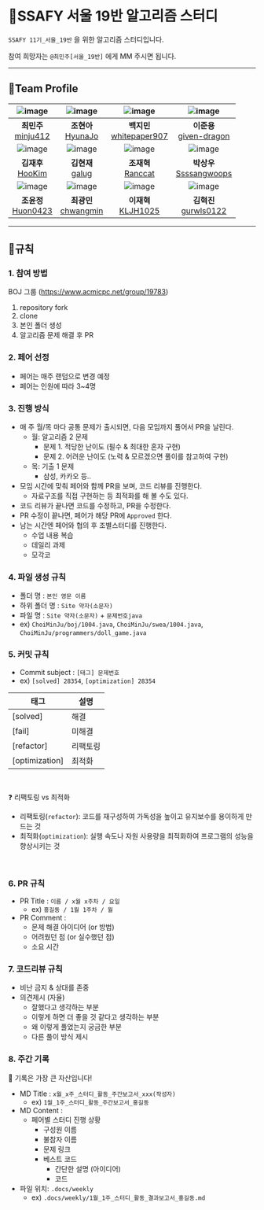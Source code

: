 # 📖SSAFY 서울 19반 알고리즘 스터디

`SSAFY 11기_서울_19반` 을 위한 알고리즘 스터디입니다.

참여 희망자는 `@최민주[서울_19반]` 에게 MM 주시면 됩니다.

---

## 🏃Team Profile

| ![image](https://avatars.githubusercontent.com/u/59405576?v=4) |                           ![image](https://avatars.githubusercontent.com/u/69022662?v=4)                           |                      ![image](https://avatars.githubusercontent.com/u/50574878?v=4)                      |                     ![image](https://avatars.githubusercontent.com/u/58273261?v=4)                     |
|:-------------------------------------------------------------------------------------------------------:|:--------------------------------------------------------------:|:----------------------------------------------------:|:--------------------------------------------------:|
|                          **최민주** <br> [minju412](https://github.com/minju412)                           |     **조현아** <br> [HyunaJo](https://github.com/HyunaJo)      |                **백지민** <br> [whitepaper907](https://github.com/whitepaper907)                 |               **이준용** <br> [given-dragon](https://github.com/given-dragon)                |
| ![image](https://avatars.githubusercontent.com/u/81621620?v=4) |                           ![image](https://avatars.githubusercontent.com/u/41482946?v=4)                           |                      ![image](https://avatars.githubusercontent.com/u/129257392?v=4)                      |                     ![image](https://avatars.githubusercontent.com/u/156403907?v=4)                     |
|                            **김재후** <br> [HooKim](https://github.com/HooKim)                             |     **김현재** <br> [galug](https://github.com/galug)      |                **조재혁** <br> [Ranccat](https://github.com/Ranccat)                  |               **박상우** <br> [Ssssangwoops](https://github.com/Ssssangwoops)                |
| ![image](https://avatars.githubusercontent.com/u/97392183?v=4) |                           ![image](https://avatars.githubusercontent.com/u/44563065?v=4)                           |                      ![image](https://avatars.githubusercontent.com/u/99160103?v=4)                      |                     ![image](https://avatars.githubusercontent.com/u/80228712?v=4)                     |
|                            **조윤정** <br> [Huon0423](https://github.com/Huon0423)                             |     **최광민** <br> [chwangmin](https://github.com/chwangmin)      |                **이재혁** <br> [KLJH1025](https://github.com/KLJH1025)                 |               **김혁진** <br> [gurwls0122](https://github.com/gurwls0122)                |

---

## 📜규칙

### 1. 참여 방법

BOJ 그룹 (https://www.acmicpc.net/group/19783)

1. repository fork
2. clone
3. 본인 폴더 생성
4. 알고리즘 문제 해결 후 PR

### 2. 페어 선정
- 페어는 매주 랜덤으로 변경 예정
- 페어는 인원에 따라 3~4명

### 3. 진행 방식
- 매 주 월/목 마다 공통 문제가 출시되면, 다음 모임까지 풀어서 PR을 날린다.
  - 월: 알고리즘 2 문제
    - 문제 1. 적당한 난이도 (필수 & 최대한 혼자 구현)
    - 문제 2. 어려운 난이도 (노력 & 모르겠으면 풀이를 참고하여 구현)
  - 목: 기출 1 문제
    - 삼성, 카카오 등..
- 모임 시간에 맞춰 페어와 함께 PR을 보며, 코드 리뷰를 진행한다.
  - 자료구조를 직접 구현하는 등 최적화를 해 볼 수도 있다.
- 코드 리뷰가 끝나면 코드를 수정하고, PR을 수정한다.
- PR 수정이 끝나면, 페어가 해당 PR에 `Approved` 한다.
- 남는 시간엔 페어와 협의 후 조별스터디를 진행한다.
  - 수업 내용 복습
  - 데일리 과제
  - 모각코

### 4. 파일 생성 규칙

- 폴더 명 : `본인 영문 이름`
- 하위 폴더 명 : `Site 약자(소문자)`
- 파일 명 : `Site 약자(소문자)` + `문제번호java`
- ex) `ChoiMinJu/boj/1004.java`, `ChoiMinJu/swea/1004.java`, `ChoiMinJu/programmers/doll_game.java`

### 5. 커밋 규칙

- Commit subject : `[태그] 문제번호`
- ex) `[solved] 28354`, `[optimization] 28354`

| 태그             | 설명   |
|----------------|------|
| [solved]       | 해결   |
| [fail]         | 미해결  |
| [refactor]     | 리팩토링 |
| [optimization] | 최적화  |

<br>

❓ 리팩토링 vs 최적화 
- 리팩토링(`refactor`): 코드를 재구성하여 가독성을 높이고 유지보수를 용이하게 만드는 것
- 최적화(`optimization`): 실행 속도나 자원 사용량을 최적화하여 프로그램의 성능을 향상시키는 것

<br>

### 6. PR 규칙

- PR Title : `이름 / x월 x주차 / 요일`
  - ex) `홍길동 / 1월 1주차 / 월`
- PR Comment :
  - 문제 해결 아이디어 (or 방법)
  - 어려웠던 점 (or 실수했던 점)
  - 소요 시간

### 7. 코드리뷰 규칙

- 비난 금지 & 상대를 존중
- 의견제시 (자율)
    - 잘했다고 생각하는 부분
    - 이렇게 하면 더 좋을 것 같다고 생각하는 부분
    - 왜 이렇게 풀었는지 궁금한 부분
    - 다른 풀이 방식 제시

### 8. 주간 기록

📌 기록은 가장 큰 자산입니다!

- MD Title : `x월_x주_스터디_활동_주간보고서_xxx(작성자)`
  - ex) `1월_1주_스터디_활동_주간보고서_홍길동`
- MD Content :
  - 페어별 스터디 진행 상황
    - 구성원 이름
    - 불참자 이름
    - 문제 링크
    - 베스트 코드
      - 간단한 설명 (아이디어)
      - 코드
- 파일 위치: `.docs/weekly`
  - ex) `.docs/weekly/1월_1주_스터디_활동_결과보고서_홍길동.md`
